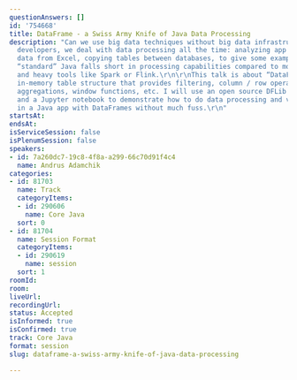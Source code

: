 ```yaml
---
questionAnswers: []
id: '754668'
title: DataFrame - a Swiss Army Knife of Java Data Processing
description: "Can we use big data techniques without big data infrastructure? As Java
  developers, we deal with data processing all the time: analyzing app logs, extracting
  data from Excel, copying tables between databases, to give some examples. Yet, the
  “standard” Java falls short in processing capabilities compared to more complex
  and heavy tools like Spark or Flink.\r\n\r\nThis talk is about “DataFrame” - a 2-dimensional
  in-memory table structure that provides filtering, column / row operations, joins,
  aggregations, window functions, etc. I will use an open source DFLib library (https://dflib.org)
  and a Jupyter notebook to demonstrate how to do data processing and visualization
  in a Java app with DataFrames without much fuss.\r\n"
startsAt:
endsAt:
isServiceSession: false
isPlenumSession: false
speakers:
- id: 7a260dc7-19c8-4f8a-a299-66c70d91f4c4
  name: Andrus Adamchik
categories:
- id: 81703
  name: Track
  categoryItems:
  - id: 290606
    name: Core Java
  sort: 0
- id: 81704
  name: Session Format
  categoryItems:
  - id: 290619
    name: session
  sort: 1
roomId:
room:
liveUrl:
recordingUrl:
status: Accepted
isInformed: true
isConfirmed: true
track: Core Java
format: session
slug: dataframe-a-swiss-army-knife-of-java-data-processing

---
```

